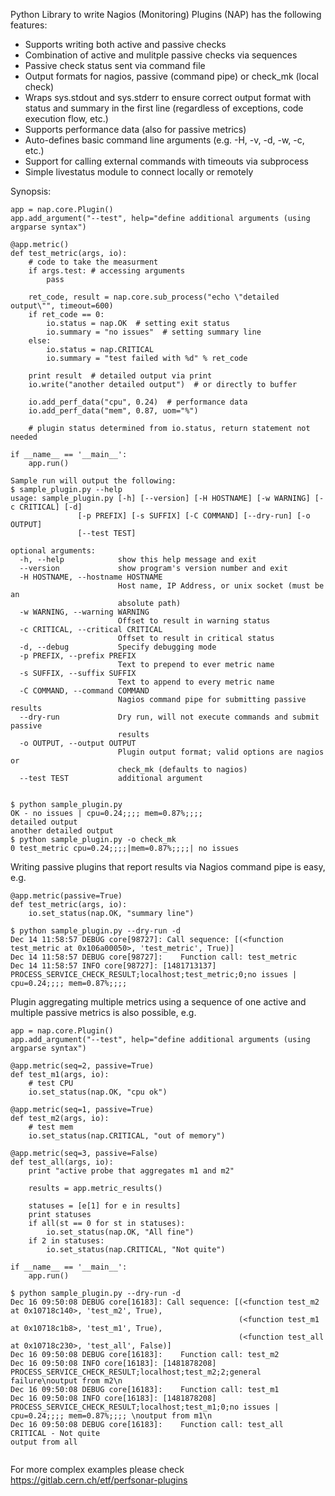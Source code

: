 Python Library to write Nagios (Monitoring) Plugins (NAP) has the following features:
- Supports writing both active and passive checks
- Combination of active and mulitple passive checks via sequences
- Passive check status sent via command file
- Output formats for nagios, passive (command pipe) or check_mk (local check)
- Wraps sys.stdout and sys.stderr to ensure correct output format with status 
and summary in the first line (regardless of exceptions, code execution flow, etc.)
- Supports performance data (also for passive metrics)
- Auto-defines basic command line arguments (e.g. -H, -v, -d, -w, -c, etc.)
- Support for calling external commands with timeouts via subprocess
- Simple livestatus module to connect locally or remotely


Synopsis:
```
app = nap.core.Plugin()
app.add_argument("--test", help="define additional arguments (using argparse syntax")

@app.metric()
def test_metric(args, io):
    # code to take the measurment
    if args.test: # accessing arguments
        pass
        
    ret_code, result = nap.core.sub_process("echo \"detailed output\"", timeout=600)
    if ret_code == 0:
        io.status = nap.OK  # setting exit status
        io.summary = "no issues"  # setting summary line
    else:
        io.status = nap.CRITICAL
        io.summary = "test failed with %d" % ret_code
    
    print result  # detailed output via print
    io.write("another detailed output")  # or directly to buffer

    io.add_perf_data("cpu", 0.24)  # performance data
    io.add_perf_data("mem", 0.87, uom="%")
    
    # plugin status determined from io.status, return statement not needed

if __name__ == '__main__':
    app.run()

Sample run will output the following:
$ sample_plugin.py --help
usage: sample_plugin.py [-h] [--version] [-H HOSTNAME] [-w WARNING] [-c CRITICAL] [-d]
               [-p PREFIX] [-s SUFFIX] [-C COMMAND] [--dry-run] [-o OUTPUT]
               [--test TEST]

optional arguments:
  -h, --help            show this help message and exit
  --version             show program's version number and exit
  -H HOSTNAME, --hostname HOSTNAME
                        Host name, IP Address, or unix socket (must be an
                        absolute path)
  -w WARNING, --warning WARNING
                        Offset to result in warning status
  -c CRITICAL, --critical CRITICAL
                        Offset to result in critical status
  -d, --debug           Specify debugging mode
  -p PREFIX, --prefix PREFIX
                        Text to prepend to ever metric name
  -s SUFFIX, --suffix SUFFIX
                        Text to append to every metric name
  -C COMMAND, --command COMMAND
                        Nagios command pipe for submitting passive results
  --dry-run             Dry run, will not execute commands and submit passive
                        results
  -o OUTPUT, --output OUTPUT
                        Plugin output format; valid options are nagios or
                        check_mk (defaults to nagios)
  --test TEST           additional argument


$ python sample_plugin.py
OK - no issues | cpu=0.24;;;; mem=0.87%;;;;
detailed output
another detailed output
$ python sample_plugin.py -o check_mk 
0 test_metric cpu=0.24;;;;|mem=0.87%;;;;| no issues
```
Writing passive plugins that report results via Nagios command pipe is easy, e.g.
```
@app.metric(passive=True)
def test_metric(args, io):
    io.set_status(nap.OK, "summary line")
    
$ python sample_plugin.py --dry-run -d
Dec 14 11:58:57 DEBUG core[98727]: Call sequence: [(<function test_metric at 0x106a00050>, 'test_metric', True)] 
Dec 14 11:58:57 DEBUG core[98727]:    Function call: test_metric
Dec 14 11:58:57 INFO core[98727]: [1481713137] PROCESS_SERVICE_CHECK_RESULT;localhost;test_metric;0;no issues | cpu=0.24;;;; mem=0.87%;;;; 
```
Plugin aggregating multiple metrics using a sequence of one active and multiple passive metrics is also possible, e.g.
```
app = nap.core.Plugin()
app.add_argument("--test", help="define additional arguments (using argparse syntax")

@app.metric(seq=2, passive=True)
def test_m1(args, io):
    # test CPU
    io.set_status(nap.OK, "cpu ok")

@app.metric(seq=1, passive=True)
def test_m2(args, io):
    # test mem
    io.set_status(nap.CRITICAL, "out of memory")

@app.metric(seq=3, passive=False)
def test_all(args, io):
    print "active probe that aggregates m1 and m2"

    results = app.metric_results()

    statuses = [e[1] for e in results]
    print statuses
    if all(st == 0 for st in statuses):
        io.set_status(nap.OK, "All fine")
    if 2 in statuses:
        io.set_status(nap.CRITICAL, "Not quite")
        
if __name__ == '__main__':
    app.run()

$ python sample_plugin.py --dry-run -d
Dec 16 09:50:08 DEBUG core[16183]: Call sequence: [(<function test_m2 at 0x10718c140>, 'test_m2', True), 
                                                   (<function test_m1 at 0x10718c1b8>, 'test_m1', True), 
                                                   (<function test_all at 0x10718c230>, 'test_all', False)] 
Dec 16 09:50:08 DEBUG core[16183]:    Function call: test_m2
Dec 16 09:50:08 INFO core[16183]: [1481878208] PROCESS_SERVICE_CHECK_RESULT;localhost;test_m2;2;general failure\noutput from m2\n
Dec 16 09:50:08 DEBUG core[16183]:    Function call: test_m1
Dec 16 09:50:08 INFO core[16183]: [1481878208] PROCESS_SERVICE_CHECK_RESULT;localhost;test_m1;0;no issues | cpu=0.24;;;; mem=0.87%;;;; \noutput from m1\n
Dec 16 09:50:08 DEBUG core[16183]:    Function call: test_all
CRITICAL - Not quite
output from all


```

For more complex examples please check https://gitlab.cern.ch/etf/perfsonar-plugins
